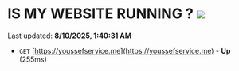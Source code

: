 # IS MY WEBSITE RUNNING ? [![](https://img.shields.io/static/v1?label=Sponsor&message=%E2%9D%A4&logo=GitHub&color=%23fe8e86)](https://github.com/sponsors/Youssef-Lehmam)

Last updated: **8/10/2025, 1:40:31 AM**

- `GET` [https://youssefservice.me](https://youssefservice.me) - **Up** (255ms)
